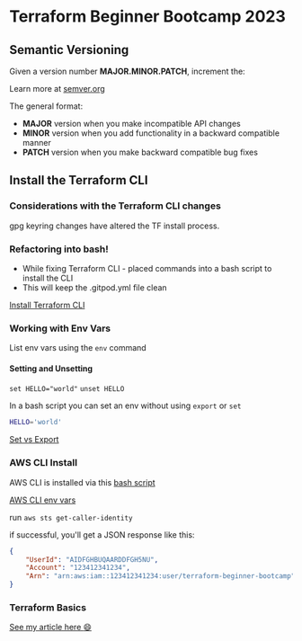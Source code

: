 # Terraform Beginner Bootcamp 2023

## Semantic Versioning

Given a version number **MAJOR.MINOR.PATCH**, increment the:

Learn more at [semver.org](https://semver.org/)

The general format:
- **MAJOR** version when you make incompatible API changes
- **MINOR** version when you add functionality in a backward compatible manner
- **PATCH** version when you make backward compatible bug fixes 

## Install the Terraform CLI

### Considerations with the Terraform CLI changes
gpg keyring changes have altered the TF install process. 

### Refactoring into bash! 
- While fixing Terraform CLI - placed commands into a bash script to install the CLI
- This will keep the .gitpod.yml file clean

[Install Terraform CLI](https://developer.hashicorp.com/terraform/tutorials/aws-get-started/install-cli)

### Working with Env Vars
List env vars using the `env` command

#### Setting and Unsetting
`set HELLO="world"`
`unset HELLO`

In a bash script you can set an env without using `export` or `set`
```sh
HELLO='world'
```

[Set vs Export](https://www.baeldung.com/linux/bash-set-and-export#:~:text=4.2.&text=This%20showcases%20that%20set%20doesn,within%20the%20current%20shell%20session.)

### AWS CLI Install

AWS CLI is installed via this [bash script](./bin/install_aws_cli.sh)

[AWS CLI env vars](https://docs.aws.amazon.com/cli/latest/userguide/cli-configure-envvars.html) 

run `aws sts get-caller-identity`

if successful, you'll get a JSON response like this:
```json
{
    "UserId": "AIDFGHBUQAARDDFGH5NU",
    "Account": "123412341234",
    "Arn": "arn:aws:iam::123412341234:user/terraform-beginner-bootcamp"
}
```

### Terraform Basics

[See my article here :smile:](https://www.freecodecamp.org/news/terraform-certified-associate-003-study-notes/) 

